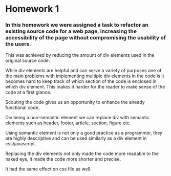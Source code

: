 # Homework 1

<h3>In this homework we were assigned a task to refactor an existing source code for a web page, increasing the accessibility of the page without compromising the usability of the users.</h3>

<p>This was achieved by reducing the amount of div elements used in the original source code.

While div elements are helpful and can serve a variety of purposes one of the main problems with implementing multiple div elements in the code is it becomes hard to keep track of which section of the code is enclosed in which div element. This makes it harder for the reader to make sense of the code at a first glance. 

Scouting the code gives us an opportunity to enhance the already functional code. 

Div being a non-semantic element we can replace div with semantic elements such as header, footer, article, section, figure etc. 

Using semantic element is not only a good practice as a programmer, they are highly descriptive and can be used similarly as a div element in css/javascript. 

Replacing the div elements not only made the code more readable to the naked eye, it made the code more shorter and precise.

It had the same effect on css file as well.</p>



